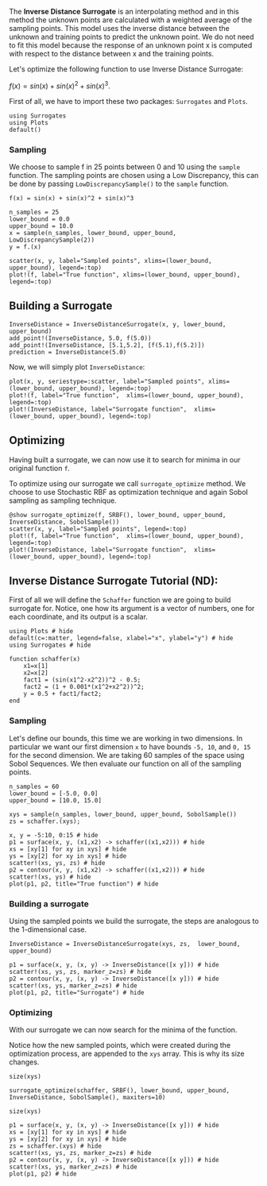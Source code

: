 The **Inverse Distance Surrogate** is an interpolating method and in this method the unknown points are calculated with a weighted average of the sampling points. This model uses the inverse distance between the unknown and training points to predict the unknown point. We do not need to fit this model because the response of an unknown point x is computed with respect to the distance between x and the training points.

Let's optimize the following function to use Inverse Distance Surrogate:

$f(x) = sin(x) + sin(x)^2 + sin(x)^3$.

First of all, we have to import these two packages: `Surrogates` and `Plots`.

```@example Inverse_Distance1D
using Surrogates
using Plots
default()
```


### Sampling

We choose to sample f in 25 points between 0 and 10 using the `sample` function. The sampling points are chosen using a Low Discrepancy, this can be done by passing `LowDiscrepancySample()` to the `sample` function.

```@example Inverse_Distance1D
f(x) = sin(x) + sin(x)^2 + sin(x)^3

n_samples = 25
lower_bound = 0.0
upper_bound = 10.0
x = sample(n_samples, lower_bound, upper_bound, LowDiscrepancySample(2))
y = f.(x)

scatter(x, y, label="Sampled points", xlims=(lower_bound, upper_bound), legend=:top)
plot!(f, label="True function", xlims=(lower_bound, upper_bound), legend=:top)
```


## Building a Surrogate

```@example Inverse_Distance1D
InverseDistance = InverseDistanceSurrogate(x, y, lower_bound, upper_bound)
add_point!(InverseDistance, 5.0, f(5.0))
add_point!(InverseDistance, [5.1,5.2], [f(5.1),f(5.2)])
prediction = InverseDistance(5.0)
```

Now, we will simply plot `InverseDistance`:

```@example Inverse_Distance1D
plot(x, y, seriestype=:scatter, label="Sampled points", xlims=(lower_bound, upper_bound), legend=:top)
plot!(f, label="True function",  xlims=(lower_bound, upper_bound), legend=:top)
plot!(InverseDistance, label="Surrogate function",  xlims=(lower_bound, upper_bound), legend=:top)
```


## Optimizing

Having built a surrogate, we can now use it to search for minima in our original function `f`.

To optimize using our surrogate we call `surrogate_optimize` method. We choose to use Stochastic RBF as optimization technique and again Sobol sampling as sampling technique.

```@example Inverse_Distance1D
@show surrogate_optimize(f, SRBF(), lower_bound, upper_bound, InverseDistance, SobolSample())
scatter(x, y, label="Sampled points", legend=:top)
plot!(f, label="True function",  xlims=(lower_bound, upper_bound), legend=:top)
plot!(InverseDistance, label="Surrogate function",  xlims=(lower_bound, upper_bound), legend=:top)
```


## Inverse Distance Surrogate Tutorial (ND):

First of all we will define the `Schaffer` function we are going to build surrogate for. Notice, one how its argument is a vector of numbers, one for each coordinate, and its output is a scalar.

```@example Inverse_DistanceND
using Plots # hide
default(c=:matter, legend=false, xlabel="x", ylabel="y") # hide
using Surrogates # hide

function schaffer(x)
    x1=x[1]
    x2=x[2]
    fact1 = (sin(x1^2-x2^2))^2 - 0.5;
    fact2 = (1 + 0.001*(x1^2+x2^2))^2;
    y = 0.5 + fact1/fact2;
end
```


### Sampling

Let's define our bounds, this time we are working in two dimensions. In particular we want our first dimension `x` to have bounds `-5, 10`, and `0, 15` for the second dimension. We are taking 60 samples of the space using Sobol Sequences. We then evaluate our function on all of the sampling points.

```@example Inverse_DistanceND
n_samples = 60
lower_bound = [-5.0, 0.0]
upper_bound = [10.0, 15.0]

xys = sample(n_samples, lower_bound, upper_bound, SobolSample())
zs = schaffer.(xys);
```

```@example Inverse_DistanceND
x, y = -5:10, 0:15 # hide
p1 = surface(x, y, (x1,x2) -> schaffer((x1,x2))) # hide
xs = [xy[1] for xy in xys] # hide
ys = [xy[2] for xy in xys] # hide
scatter!(xs, ys, zs) # hide
p2 = contour(x, y, (x1,x2) -> schaffer((x1,x2))) # hide
scatter!(xs, ys) # hide
plot(p1, p2, title="True function") # hide
```


### Building a surrogate
Using the sampled points we build the surrogate, the steps are analogous to the 1-dimensional case.

```@example Inverse_DistanceND
InverseDistance = InverseDistanceSurrogate(xys, zs,  lower_bound, upper_bound)
```

```@example Inverse_DistanceND
p1 = surface(x, y, (x, y) -> InverseDistance([x y])) # hide
scatter!(xs, ys, zs, marker_z=zs) # hide
p2 = contour(x, y, (x, y) -> InverseDistance([x y])) # hide
scatter!(xs, ys, marker_z=zs) # hide
plot(p1, p2, title="Surrogate") # hide
```


### Optimizing
With our surrogate we can now search for the minima of the function.

Notice how the new sampled points, which were created during the optimization process, are appended to the `xys` array.
This is why its size changes.

```@example Inverse_DistanceND
size(xys)
```
```@example Inverse_DistanceND
surrogate_optimize(schaffer, SRBF(), lower_bound, upper_bound, InverseDistance, SobolSample(), maxiters=10)
```
```@example Inverse_DistanceND
size(xys)
```

```@example Inverse_DistanceND
p1 = surface(x, y, (x, y) -> InverseDistance([x y])) # hide
xs = [xy[1] for xy in xys] # hide
ys = [xy[2] for xy in xys] # hide
zs = schaffer.(xys) # hide
scatter!(xs, ys, zs, marker_z=zs) # hide
p2 = contour(x, y, (x, y) -> InverseDistance([x y])) # hide
scatter!(xs, ys, marker_z=zs) # hide
plot(p1, p2) # hide
```
